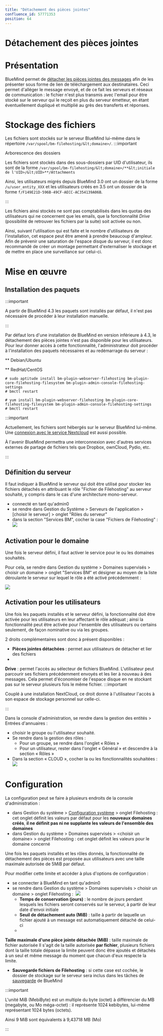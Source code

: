 ```yaml
---
title: "Détachement des pièces jointes"
confluence_id: 57771353
position: 64
---
```

# Détachement des pièces jointes


# Présentation

BlueMind permet de [détacher les pièces jointes des messages](/Guide_de_l_utilisateur/La_messagerie/Fichiers_volumineux_et_détachement_des_pièces_jointes/) afin de les présenter sous forme de lien de téléchargement aux destinataires. Ceci permet d'alléger le message envoyé, et de ce fait les serveurs et réseaux de communication : le fichier n'est plus transmis avec l'email pour être stocké sur le serveur qui le reçoit en plus du serveur émetteur, en étant éventuellement dupliqué et multiplié au grès des transferts et réponses.


# Stockage des fichiers

Les fichiers sont stockés sur le serveur BlueMind lui-même dans le répertoire `/var/spool/bm-filehosting/&lt;domaine>/`.
:::important

Arborescence des dossiers

Les fichiers sont stockés dans des sous-dossiers par UID d'utilisateur, ils sont de la forme `/var/spool/bm-filehosting/&lt;domaine>/**&lt;initiale de l'UID>/&lt;UID>**/Attachments`

Ainsi, les utilisateurs migrés depuis BlueMind 3.0 ont un dossier de la forme `/u/user_entity_XXX` et les utilisateurs créés en 3.5 ont un dossier de la forme `f/F149E21D-596B-49CF-AECC-AC354139A06B`.

:::

Les fichiers ainsi stockés ne sont pas comptabilisés dans les quotas des utilisateurs qui ne concernent que les emails, que la fonctionnalité *Drive* (possibilité de retrouver les fichiers par la suite) soit activée ou non.

Ainsi, suivant l'utilisation qui est faite et le nombre d'utilisateurs de l'installation, cet espace peut être amené à prendre beaucoup d'ampleur. Afin de prévenir une saturation de l'espace disque du serveur, il est donc recommandé de créer un montage permettant d'externaliser le stockage et de mettre en place une surveillance sur celui-ci.

# Mise en œuvre

## Installation des paquets
:::important

A partir de BlueMind 4.3 les paquets sont installés par défaut, il n'est pas nécessaire de procéder à leur installation manuelle.

:::

Par défaut lors d'une installation de BlueMind en version inférieure à 4.3, le détachement des pièces jointes n'est pas disponible pour les utilisateurs. Pour leur donner accès à cette fonctionnalité, l'administrateur doit procéder à l'installation des paquets nécessaires et au redémarrage du serveur :


**
Debian/Ubuntu


**
RedHat/CentOS


```
# sudo aptitude install bm-plugin-webserver-filehosting bm-plugin-core-filehosting-filesystem bm-plugin-admin-console-filehosting-settings
# bmctl restart
```


```
# yum install bm-plugin-webserver-filehosting bm-plugin-core-filehosting-filesystem bm-plugin-admin-console-filehosting-settings
# bmctl restart
```


:::important

Actuellement, les fichiers sont hébergés sur le serveur BlueMind lui-même. Une [connexion avec le service Nextcloud](/Guide_de_l_administrateur/Configuration/Détachement_des_pièces_jointes/Connecter_avec_Nextcloud/) est aussi possible.

À l'avenir BlueMind permettra une interconnexion avec d'autres services externes de partage de fichiers tels que Dropbox, ownCloud, Pydio, etc.

:::

## Définition du serveur

Il faut indiquer à BlueMind le serveur qui doit être utilisé pour stocker les fichiers détachés en attribuant le rôle "Fichier de Filehosting" au serveur souhaité, y compris dans le cas d'une architecture mono-serveur.

- connecté en tant qu'admin0
- se rendre dans Gestion du Système > Serveurs de l'application > [choisir le serveur] > onglet "Rôles du serveur"
- dans la section "Services BM", cocher la case "Fichiers de Filehosting" :![](../../../attachments/57771353/62557126.png)


## Activation pour le domaine

Une fois le serveur défini, il faut activer le service pour le ou les domaines souhaités.

Pour cela, se rendre dans Gestion du système > Domaines supervisés > choisir un domaine > onglet "Services BM" et désigner au moyen de la liste déroulante le serveur sur lequel le rôle a été activé précédemment :

![](../../../attachments/57771353/62557121.png)

## Activation pour les utilisateurs

Une fois les paquets installés et le serveur défini, la fonctionnalité doit être activée pour les utilisateurs en leur affectant le rôle adéquat ; ainsi la fonctionnalité peut être activée pour l'ensemble des utilisateurs ou certains seulement, de façon nominative ou via les groupes.

2 droits complémentaires sont donc à présent disponibles :

- **Pièces jointes détachées** : permet aux utilisateurs de détacher et lier des fichiers
- 
**Drive** : permet l'accès au sélecteur de fichiers BlueMind. L'utilisateur peut parcourir ses fichiers précédemment envoyés et les lier à nouveau à des messages.
Cela permet d'économiser de l'espace disque en ne stockant pas sur le serveur plusieurs fois le même fichier.
:::important

Couplé à une installation NextCloud, ce droit donne à l'utilisateur l'accès à son espace de stockage personnel sur celle-ci.

:::


Dans la console d'administration, se rendre dans la gestion des entités > Entrées d'annuaires :

- choisir le groupe ou l'utilisateur souhaité.
- Se rendre dans la gestion des rôles :
  - Pour un groupe, se rendre dans l'onglet « Rôles »
  - Pour un utilisateur, rester dans l'onglet « Général » et descendre à la section « Rôles »
- Dans la section « CLOUD », cocher la ou les fonctionnalités souhaitées :![](../../../attachments/57771353/62557124.png)


# Configuration

La configuration peut se faire à plusieurs endroits de la console d'administration :

- dans Gestion du système > [Configuration système](/Guide_de_l_administrateur/Configuration/Configuration_système/) > onglet Filehosting : cet onglet définit les valeurs par défaut pour les **nouveaux domaines créés**, **il ne définit pas ni ne supplante les valeurs de l'ensemble des domaines**
- dans Gestion du système > Domaines supervisés > &lt;choisir un domaine> > onglet Filehosting : cet onglet définit les valeurs pour le domaine concerné


Une fois les paquets installés et les rôles donnés, la fonctionnalité de détachement des pièces est proposée aux utilisateurs avec une taille maximale autorisée de 5MiB par défaut.

Pour modifier cette limite et accéder à plus d'options de configuration :

- se connecter à BlueMind en tant qu'admin0
- se rendre dans Gestion du système > Domaines supervisés > choisir un domaine > onglet Filehosting :  ![](../../../attachments/57771353/62557122.png)
  - **Temps de conservation (jours)** : le nombre de jours pendant lesquels les fichiers seront conservés sur le serveur, à partir de leur date d'envoi initiale
  - **Seuil de détachement auto (MiB)** : taille à partir de laquelle un fichier ajouté à un message est automatiquement détaché de celui-ci
  - 
**Taille maximale d'une pièce jointe détachée (MiB)** : taille maximale de fichier autorisée
Il s'agit de la taille autorisée **par fichier**, plusieurs fichiers dont la taille totale dépasse la limite peuvent donc être ajoutés et détachés à un seul et même message du moment que chacun d'eux respecte la limite.

  - **Sauvegarde fichiers de Filehosting** : si cette case est cochée, le dossier de stockage sur le serveur sera inclus dans les tâches de [sauvegarde](/Guide_de_l_administrateur/Sauvegarde_et_restauration/) de BlueMind

:::important

L'unité MiB (MebiByte) est un multiple du byte (octet) à différencier du MB (megabyte, ou Mo méga-octet) : il représente 1024 kebibytes, lui-même représentant 1024 bytes (octets).

Ainsi 9 MiB sont équivalents à 9,43718 MB (Mo)

:::


